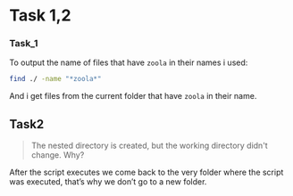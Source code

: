 # Task 1,2
### Task_1

To output the name of files that have `zoola` in their names i used:

```sh
find ./ -name "*zoola*"
```
And i get files from the current folder that have `zoola` in their name.

## Task2
> The nested directory is created, but the working directory didn't change. Why? 

After the script executes we come back to the very folder where the script was executed, that’s why we don’t go to a new folder.